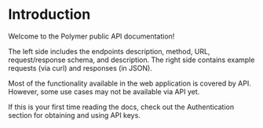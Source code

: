 # Introduction

Welcome to the Polymer public API documentation!

The left side includes the endpoints description, method, URL, request/response schema, and description. The right side contains example requests (via curl) and responses (in JSON).

Most of the functionality available in the web application is covered by API. However, some use cases may not be available via API yet.

If this is your first time reading the docs, check out the Authentication section for obtaining and using API keys.